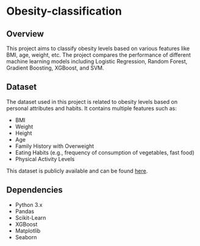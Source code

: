 # Obesity-classification

## Overview
This project aims to classify obesity levels based on various features like BMI, age, weight, etc. The project compares the performance of different machine learning models including Logistic Regression, Random Forest, Gradient Boosting, XGBoost, and SVM.

## Dataset

The dataset used in this project is related to obesity levels based on personal attributes and habits. It contains multiple features such as:

- BMI
- Weight
- Height
- Age
- Family History with Overweight
- Eating Habits (e.g., frequency of consumption of vegetables, fast food)
- Physical Activity Levels

This dataset is publicly available and can be found [here]([https://www.kaggle.com/datasets/jpkochar/obesity-risk-dataset]).


## Dependencies
- Python 3.x
- Pandas
- Scikit-Learn
- XGBoost
- Matplotlib
- Seaborn
